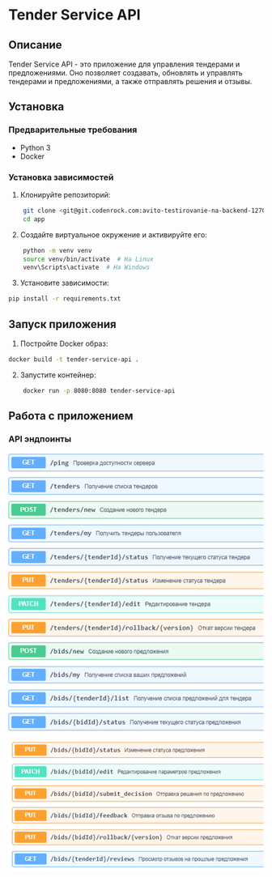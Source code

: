 # Tender Service API

## Описание

Tender Service API - это приложение для управления тендерами и предложениями. Оно позволяет создавать, обновлять и управлять тендерами и предложениями, а также отправлять решения и отзывы.

## Установка

### Предварительные требования

- Python 3
- Docker

### Установка зависимостей

1. Клонируйте репозиторий:

```Bash
    git clone <git@git.codenrock.com:avito-testirovanie-na-backend-1270/cnrprod1725724889-team-77779/zadanie-6105.git>
    cd app
```
2. Создайте виртуальное окружение и активируйте его:

```Bash
    python -m venv venv
    source venv/bin/activate  # На Linux
    venv\Scripts\activate  # На Windows
```    
    
3. Установите зависимости:

```Bash
pip install -r requirements.txt
```

## Запуск приложения

1. Постройте Docker образ:
```Bash
docker build -t tender-service-api .
```    

2. Запустите контейнер:
```Bash
    docker run -p 8080:8080 tender-service-api
```    

## Работа с приложением

### API эндпоинты
![img.png](img.png)

![img_1.png](img_1.png)
